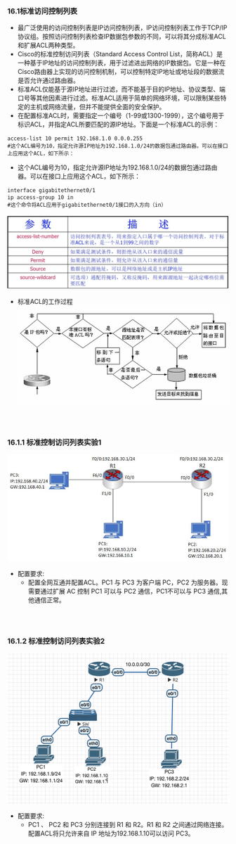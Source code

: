 ### 16.1标准访问控制列表
- 最广泛使用的访问控制列表是IP访问控制列表，IP访问控制列表工作于TCP/IP协议组。按照访问控制列表检查IP数据包参数的不同，可以将其分成标准ACL和扩展ACL两种类型。
- Cisco的标准控制访问列表（Standard Access Control List，简称ACL）是一种基于IP地址的访问控制列表，用于过滤进出网络的IP数据包。它是一种在Cisco路由器上实现的访问控制机制，可以控制特定IP地址或地址段的数据流是否允许通过路由器。
- 标准ACL仅能基于源IP地址进行过滤，而不能基于目的IP地址、协议类型、端口号等其他因素进行过滤。标准ACL适用于简单的网络环境，可以限制某些特定的主机或网络流量，但并不能提供全面的安全保护。
- 在配置标准ACL时，需要指定一个编号（1-99或1300-1999），这个编号用于标识ACL，并指定ACL所要匹配的源IP地址。下面是一个标准ACL的示例：
```shell
access-list 10 permit 192.168.1.0 0.0.0.255
#这个ACL编号为10，指定允许源IP地址为192.168.1.0/24的数据包通过路由器。可以在接口上应用这个ACL，如下所示：
```
- 这个ACL编号为10，指定允许源IP地址为192.168.1.0/24的数据包通过路由器。可以在接口上应用这个ACL，如下所示：
```shell
interface gigabitethernet0/1
ip access-group 10 in
#这个命令将ACL应用于gigabitethernet0/1接口的入方向（in）
```
![16.2](../pics/16.2.jpg)

 - 标准ACL的工作过程
 ![16.3](../pics/16.3.jpg)

<br>
<br>

### 16.1.1 标准控制访问列表实验1
![16.4](../pics/16.4.jpg)
- 配置要求:
  -  配置全网互通并配置ACL。PC1 与 PC3 为客户端 PC，PC2 为服务器。现需要通过扩展 AC 控制 PC1 可以与 PC2 通信，PC1不可以与 PC3 通信,其他通信正常。 

<br>
<br>

### 16.1.2 标准控制访问列表实验2
![16.5](../pics/16.5.png)
- 配置要求:
  - PC1 、 PC2 和 PC3 分别连接到 R1 和 R2。R1 和 R2 之间通过网络连接。配置ACL将只允许来自 IP 地址为192.168.1.10可以访问 PC3。